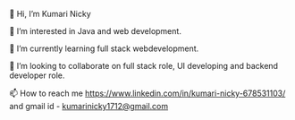 👋 Hi, I’m Kumari Nicky

👀 I’m interested in Java and web development.

🌱 I’m currently learning full stack webdevelopment.

💞️ I’m looking to collaborate on full stack role, UI developing and backend developer role.

📫 How to reach me https://www.linkedin.com/in/kumari-nicky-678531103/ and gmail id - kumarinicky1712@gmail.com
